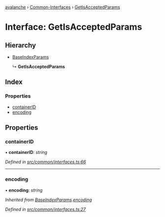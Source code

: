 [avalanche](../README.md) › [Common-Interfaces](../modules/common_interfaces.md) › [GetIsAcceptedParams](common_interfaces.getisacceptedparams.md)

# Interface: GetIsAcceptedParams

## Hierarchy

* [BaseIndexParams](common_interfaces.baseindexparams.md)

  ↳ **GetIsAcceptedParams**

## Index

### Properties

* [containerID](common_interfaces.getisacceptedparams.md#containerid)
* [encoding](common_interfaces.getisacceptedparams.md#encoding)

## Properties

###  containerID

• **containerID**: *string*

*Defined in [src/common/interfaces.ts:66](https://github.com/ava-labs/avalanchejs/blob/40de7e6/src/common/interfaces.ts#L66)*

___

###  encoding

• **encoding**: *string*

*Inherited from [BaseIndexParams](common_interfaces.baseindexparams.md).[encoding](common_interfaces.baseindexparams.md#encoding)*

*Defined in [src/common/interfaces.ts:27](https://github.com/ava-labs/avalanchejs/blob/40de7e6/src/common/interfaces.ts#L27)*

